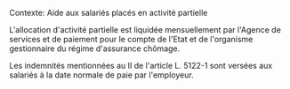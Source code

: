 Contexte: Aide aux salariés placés en activité partielle

L'allocation d'activité partielle est liquidée mensuellement par l'Agence de services et de paiement pour le compte de l'Etat et de l'organisme gestionnaire du régime d'assurance chômage.

Les indemnités mentionnées au II de l'article L. 5122-1 sont versées aux salariés à la date normale de paie par l'employeur.